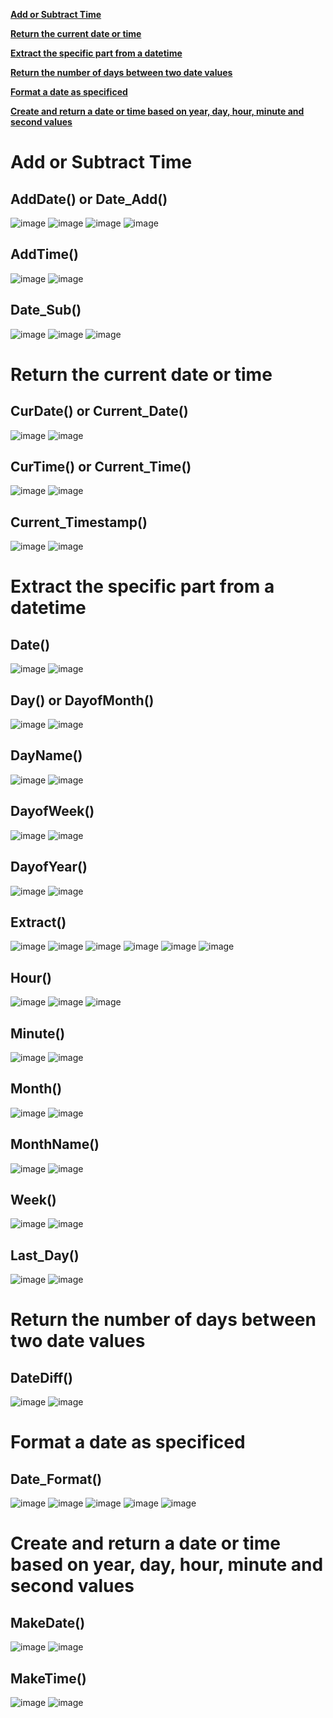 **[Add or Subtract Time](#a1)**

**[Return the current date or time](#a2)**

**[Extract the specific part from a datetime](#a3)**

**[Return the number of days between two date values](#a4)**

**[Format a date as specificed](#a5)**

**[Create and return a date or time based on year, day, hour, minute and second values](#a6)**

#
#
#
#
#
#
#
#
#
#
#
#
#
#
#
#
#
#
#
#
#
#
#
#
#
#

<a id="a1"></a>
# Add or Subtract Time

## AddDate() or Date_Add()

![image](https://user-images.githubusercontent.com/60442877/211449664-1ee97bd2-848c-4e16-9c75-13c0058f82bd.png)
![image](https://user-images.githubusercontent.com/60442877/211451761-479be859-67d9-4996-9906-4b8acbd57917.png)
![image](https://user-images.githubusercontent.com/60442877/211685609-5fb9a4c2-0e17-4c77-9216-fd2b743a1680.png)
![image](https://user-images.githubusercontent.com/60442877/211685658-3c946b9d-e69a-42d2-a848-7e4e1aa843d4.png)

## AddTime()

![image](https://user-images.githubusercontent.com/60442877/211685796-018abf5d-f7e6-48c1-a483-48b4d00d389c.png)
![image](https://user-images.githubusercontent.com/60442877/211685867-a38cde78-32e3-4c13-9699-091f69ced418.png)

## Date_Sub()

![image](https://user-images.githubusercontent.com/60442877/211693594-df1a5f64-3027-4f0e-a1f7-51db143cd80e.png)
![image](https://user-images.githubusercontent.com/60442877/211693606-45043b27-a6cd-4937-88c1-e30702d95881.png)
![image](https://user-images.githubusercontent.com/60442877/211693692-87002bc2-5359-46f8-918c-7ce5a14bdf34.png)


<a id="a2"></a>
# Return the current date or time

## CurDate() or Current_Date()

![image](https://user-images.githubusercontent.com/60442877/211685965-8af5966b-b275-4eed-b33d-ca26db80eb7f.png)
![image](https://user-images.githubusercontent.com/60442877/211685998-c5045495-2413-42fb-b084-e9db12b07d56.png)

## CurTime() or Current_Time() 

![image](https://user-images.githubusercontent.com/60442877/211689130-89611f94-183f-4d19-ab03-40b00645e560.png)
![image](https://user-images.githubusercontent.com/60442877/211689143-c0d7cc81-1d74-4db5-a087-dd119133736d.png)

## Current_Timestamp()

![image](https://user-images.githubusercontent.com/60442877/211689213-9413bcb9-022e-466e-8c1b-aebedbd24fe1.png)
![image](https://user-images.githubusercontent.com/60442877/211689225-a3b5240d-5754-4023-bc3c-597e243405fc.png)

<a id="a3"></a>
# Extract the specific part from a datetime

## Date()

![image](https://user-images.githubusercontent.com/60442877/211689580-3747b888-0591-47b1-85d4-e09c7eb2a2f1.png)
![image](https://user-images.githubusercontent.com/60442877/211689593-ee0d29ab-04ed-4ecd-8c1a-6f348270c612.png)

## Day() or DayofMonth()

![image](https://user-images.githubusercontent.com/60442877/211693772-39a583db-16ab-4207-8bdb-bcde7c3da68b.png)
![image](https://user-images.githubusercontent.com/60442877/211693781-c275d993-7b6f-454d-8a32-2b3734aee313.png)

## DayName()

![image](https://user-images.githubusercontent.com/60442877/211693837-7fb9e6d9-20b9-4fe6-98aa-036134a2449f.png)
![image](https://user-images.githubusercontent.com/60442877/211693872-ba4f5f95-a9af-4b00-8f80-7c6ac6ef3259.png)

## DayofWeek()

![image](https://user-images.githubusercontent.com/60442877/211693974-84e2c663-4ee5-4a99-b330-78d93fb8876d.png)
![image](https://user-images.githubusercontent.com/60442877/211693982-0b535087-40c4-40a2-a6f0-f85ef809bd39.png)

## DayofYear()

![image](https://user-images.githubusercontent.com/60442877/211694034-b3a52404-3d45-4f3f-9d45-29612463d93e.png)
![image](https://user-images.githubusercontent.com/60442877/211694136-c8458c31-3504-4eee-9158-a555cae98363.png)

## Extract()

![image](https://user-images.githubusercontent.com/60442877/211694231-28cdd86a-94f2-4971-82c1-1aba688e2355.png)
![image](https://user-images.githubusercontent.com/60442877/211694311-2b4e70a0-ce4b-4df5-9bd3-273bca7c1795.png)
![image](https://user-images.githubusercontent.com/60442877/211694370-ce1d3655-7a7c-45a7-9cc5-57cec86d47f2.png)
![image](https://user-images.githubusercontent.com/60442877/211694388-6252aa69-3ebd-4763-8557-e1474cd39522.png)
![image](https://user-images.githubusercontent.com/60442877/211694466-aa5163c4-2b2b-4eaf-b949-ef1c5ba157bb.png)
![image](https://user-images.githubusercontent.com/60442877/211694493-8f23c33b-245d-4ff2-b8e3-a9a308e01a85.png)

## Hour()

![image](https://user-images.githubusercontent.com/60442877/211696223-2b6ee332-eeea-460a-876d-76aa00a62a62.png)
![image](https://user-images.githubusercontent.com/60442877/211696245-22d4fcd0-455b-4c43-be00-0ced7db0eb87.png)
![image](https://user-images.githubusercontent.com/60442877/211696266-bcdc6be8-89c1-44f2-ad0d-46ce18e80998.png)

## Minute()

![image](https://user-images.githubusercontent.com/60442877/211697348-0a22b282-5f74-4e5d-945c-beea9c1d6caa.png)
![image](https://user-images.githubusercontent.com/60442877/211697355-aff95642-ac75-4f2a-852b-8aeebb18226c.png)

## Month()

![image](https://user-images.githubusercontent.com/60442877/211697383-68e716e9-4c00-49f3-8a0d-afca45629166.png)
![image](https://user-images.githubusercontent.com/60442877/211697399-f4ceb5fc-21ab-4dd4-b427-3822b4441529.png)

## MonthName()

![image](https://user-images.githubusercontent.com/60442877/211697472-45b68115-433a-4edc-bf32-4ce81d5922c1.png)
![image](https://user-images.githubusercontent.com/60442877/211697492-cd26b818-c014-4ca3-8817-b1e56ff9c077.png)

## Week()

![image](https://user-images.githubusercontent.com/60442877/211697796-2172d00c-f3ae-470e-84c7-5960c52e6889.png)
![image](https://user-images.githubusercontent.com/60442877/211697818-6a90f723-5047-434f-a1b5-3945e2e43686.png)

## Last_Day()

![image](https://user-images.githubusercontent.com/60442877/211696366-8acbe025-2ddc-41d0-a774-d02d77b99646.png)
![image](https://user-images.githubusercontent.com/60442877/211696379-7959aa44-ca5b-49e1-ba03-2846fabfa69a.png)





<a id="a4"></a>
# Return the number of days between two date values

## DateDiff()

![image](https://user-images.githubusercontent.com/60442877/211692182-ed863aa1-6e35-47e2-8832-7996fea3a3ac.png)
![image](https://user-images.githubusercontent.com/60442877/211692213-57b9f0f4-9d25-4f1f-aff5-be1709e05f38.png)

<a id="a5"></a>
# Format a date as specificed

## Date_Format()

![image](https://user-images.githubusercontent.com/60442877/211693251-fc6c47ca-a48b-4b09-93c4-f41c241bfb66.png)
![image](https://user-images.githubusercontent.com/60442877/211693283-08216ffd-642a-44b7-8e87-7c7fe48ef1c3.png)
![image](https://user-images.githubusercontent.com/60442877/211693300-949d434f-a341-42a9-9697-4426597b0f30.png)
![image](https://user-images.githubusercontent.com/60442877/211693321-7c23b2b8-4207-4a8d-92d9-b39ecc572b45.png)
![image](https://user-images.githubusercontent.com/60442877/211693367-b863877e-6402-4e53-80fa-613c3b0d1f1b.png)

<a id="a6"></a>
# Create and return a date or time based on year, day, hour, minute and second values

## MakeDate()

![image](https://user-images.githubusercontent.com/60442877/211696618-f58c378d-0a53-43cc-b20a-893b29009879.png)
![image](https://user-images.githubusercontent.com/60442877/211696634-6a236882-cc38-4bd0-b7ff-d7e21b329129.png)

## MakeTime()

![image](https://user-images.githubusercontent.com/60442877/211696886-d782f492-423d-4a3d-be62-9cb8026d918e.png)
![image](https://user-images.githubusercontent.com/60442877/211696905-3d484f19-b361-48fd-88cf-0c2dc47df149.png)




